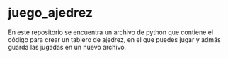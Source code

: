 # juego_ajedrez
En este repositorio se encuentra un archivo de python que contiene el código para crear un tablero de ajedrez, en el que puedes jugar y admás guarda las jugadas en un nuevo archivo.
